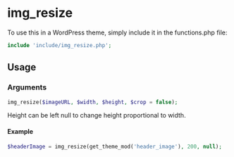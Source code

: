 # img_resize

To use this in a WordPress theme, simply include it in the functions.php file:

```PHP
include 'include/img_resize.php';
```

## Usage

### Arguments

```PHP
img_resize($imageURL, $width, $height, $crop = false);
```

Height can be left null to change height proportional to width.

#### Example

```PHP
$headerImage = img_resize(get_theme_mod('header_image'), 200, null);
```
